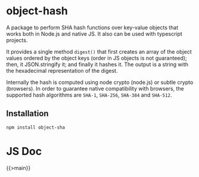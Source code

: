 # object-hash

A package to perform SHA hash functions over key-value objects that works both in Node.js and native JS. It also can be used with typescript projects.

It provides a single method `digest()` that first creates an array of the object values ordered by the object keys (order in JS objects is not guaranteed); then, it JSON.stringify it; and finally it hashes it. The output is a string with the hexadecimal representation of the digest.

Internally the hash is computed using node crypto (node.js) or subtle crypto (browsers).
In order to guarantee native compatibility with browsers, the supported hash algorithms are `SHA-1`, `SHA-256`, `SHA-384` and `SHA-512`.

## Installation

```bash
npm install object-sha
```

# JS Doc

{{>main}}

